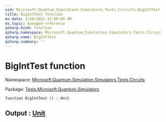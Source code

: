 ```yaml
---
uid: Microsoft.Quantum.Simulation.Simulators.Tests.Circuits.BigIntTest
title: BigIntTest function
ms.date: 3/26/2021 12:00:00 AM
ms.topic: managed-reference
qsharp.kind: function
qsharp.namespace: Microsoft.Quantum.Simulation.Simulators.Tests.Circuits
qsharp.name: BigIntTest
qsharp.summary: ''
---
```


# BigIntTest function

Namespace: [Microsoft.Quantum.Simulation.Simulators.Tests.Circuits](xref:Microsoft.Quantum.Simulation.Simulators.Tests.Circuits)

Package: [Tests.Microsoft.Quantum.Simulators](https://nuget.org/packages/Tests.Microsoft.Quantum.Simulators)




```qsharp
function BigIntTest () : Unit
```


## Output : [Unit](xref:microsoft.quantum.lang-ref.unit)

